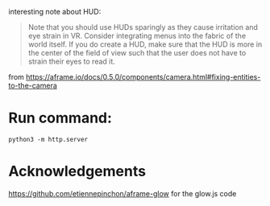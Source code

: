 interesting note about HUD: 
> Note that you should use HUDs sparingly as they cause irritation and eye strain in VR. Consider integrating menus into the fabric of the world itself. If you do create a HUD, make sure that the HUD is more in the center of the field of view such that the user does not have to strain their eyes to read it.

from https://aframe.io/docs/0.5.0/components/camera.html#fixing-entities-to-the-camera

# Run command:

`python3 -m http.server`

# Acknowledgements

https://github.com/etiennepinchon/aframe-glow for the glow.js code
